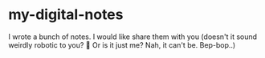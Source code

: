 # my-digital-notes
I wrote a bunch of notes. I would like share them with you (doesn't it sound weirdly robotic to you? 🤖 Or is it just me? Nah, it can't be. Bep-bop..)
